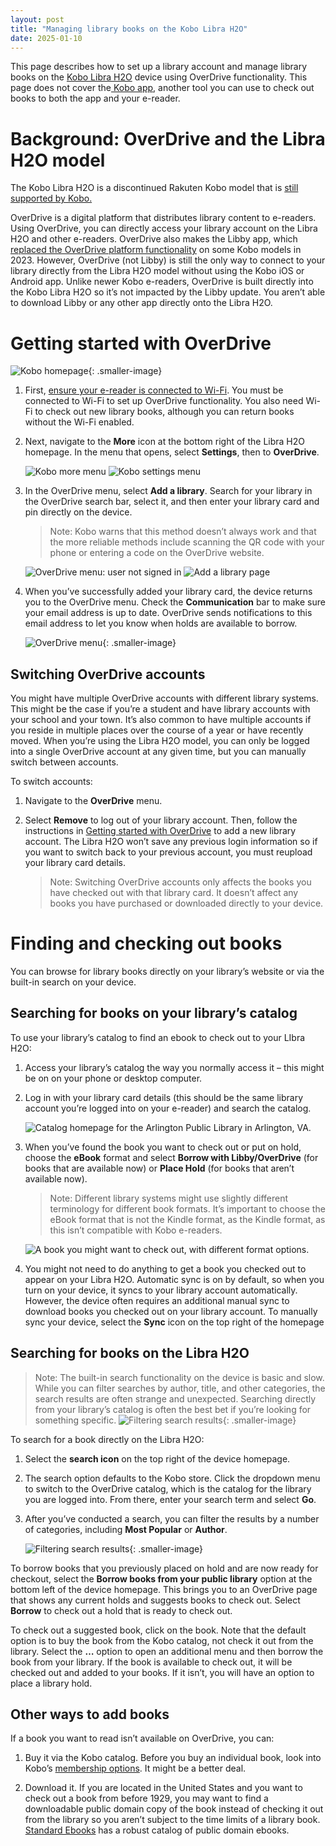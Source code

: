 ```yaml
---
layout: post
title: "Managing library books on the Kobo Libra H2O"
date: 2025-01-10
---
```


This page describes how to set up a library account and manage library books on the [Kobo Libra H2O](https://us.kobobooks.com/products/kobo-libra-h2o) device using OverDrive functionality. This page does not cover the[ Kobo app](https://www.kobo.com/us/en/p/apps), another tool you can use to check out books to both the app and your e-reader. 

# Background: OverDrive and the Libra H2O model

The Kobo Libra H2O is a discontinued Rakuten Kobo model that is [still supported by Kobo.](https://help.kobo.com/hc/en-us/articles/360019690433-Products-no-longer-manufactured-or-supported-by-Kobo) 

OverDrive is a digital platform that distributes library content to e-readers. Using OverDrive, you can directly access your library account on the Libra H2O and other e-readers. OverDrive also makes the Libby app, which [replaced the OverDrive platform functionality](https://company.overdrive.com/2021/08/09/important-update-regarding-libby-and-the-overdrive-app/) on some Kobo models in 2023. However, OverDrive (not Libby) is still the only way to connect to your library directly from the Libra H2O model without using the Kobo iOS or Android app. Unlike newer Kobo e-readers, OverDrive is built directly into the Kobo Libra H2O so it’s not impacted by the Libby update. You aren’t able to download Libby or any other app directly onto the Libra H2O. 

# Getting started with OverDrive

![Kobo homepage](/assets/kobo/homepage.jpg){: .smaller-image}

1. First, [ensure your e-reader is connected to Wi-Fi](https://help.kobo.com/hc/en-us/articles/360017439594-Set-up-your-Kobo-eReader-over-Wi-Fi). You must be connected to Wi-Fi to set up OverDrive functionality. You also need Wi-Fi to check out new library books, although you can return books without the Wi-Fi enabled. 

1. Next, navigate to the **More** icon at the bottom right of the Libra H2O homepage. In the menu that opens, select **Settings**, then to **OverDrive**. 

	<div class="image-container">
    <img src="/assets/kobo/more.jpg" alt="Kobo more menu" class="side-by-side-image">
    <img src="/assets/kobo/settings.jpg" alt="Kobo settings menu" class="side-by-side-image"></div>


1. In the OverDrive menu, select **Add a library**. Search for your library in the OverDrive search bar, select it, and then enter your library card and pin directly on the device. 
	
	> Note: Kobo warns that this method doesn’t always work and that the more reliable methods include scanning the QR code with your phone or entering a code on the OverDrive website.

	<div class="image-container">
    <img src="/assets/kobo/notsignedin.jpg" alt="OverDrive menu: user not signed in" class="side-by-side-image">
    <img src="/assets/kobo/addlibrary.jpg" alt="Add a library page" class="side-by-side-image"></div>

1. When you’ve successfully added your library card, the device returns you to the OverDrive menu. Check the **Communication** bar to make sure your email address is up to date. OverDrive sends notifications to this email address to let you know when holds are available to borrow. 

	![OverDrive menu](/assets/kobo/overdrivemenu.jpg){: .smaller-image}

## Switching OverDrive accounts

You might have multiple OverDrive accounts with different library systems. This might be the case if you’re a student and have library accounts with your school and your town. It’s also common to have multiple accounts if you reside in multiple places over the course of a year or have recently moved. When you’re using the Libra H2O model, you can only be logged into a single OverDrive account at any given time, but you can manually switch between accounts.

To switch accounts:

1. Navigate to the **OverDrive** menu.

1. Select **Remove** to log out of your library account. Then, follow the instructions in [Getting started with OverDrive](?tab=t.0#heading=h.42klufn99hm1) to add a new library account. The Libra H2O won’t save any previous login information so if you want to switch back to your previous account, you must reupload your library card details. 

	> Note: Switching OverDrive accounts only affects the books you have checked out with that library card. It doesn’t affect any books you have purchased or downloaded directly to your device. 

# Finding and checking out books

You can browse for library books directly on your library’s website or via the built-in search on your device.

## Searching for books on your library’s catalog

To use your library’s catalog to find an ebook to check out to your LIbra H2O:

1. Access your library’s catalog the way you normally access it – this might be on on your phone or desktop computer.

1. Log in with your library card details (this should be the same library account you’re logged into on your e-reader) and search the catalog.

	![Catalog homepage for the Arlington Public Library in Arlington, VA.](/assets/kobo/library.jpg)

1. When you’ve found the book you want to check out or put on hold, choose the **eBook** format and select **Borrow with Libby/OverDrive** (for books that are available now) or **Place Hold** (for books that aren’t available now). 


	>Note: Different library systems might use slightly different terminology for different book formats. It’s important to choose the eBook format that is not the Kindle format, as the Kindle format, as this isn’t compatible with Kobo e-readers. 

	![A book you might want to check out, with different format options.](/assets/kobo/catalog.jpg)


1. You might not need to do anything to get a book you checked out to appear on your Libra H2O. Automatic sync is on by default, so when you turn on your device, it syncs to your library account automatically. However, the device often requires an additional manual sync to download books you checked out on your library account. To manually sync your device, select the **Sync** icon on the top right of the homepage

## Searching for books on the Libra H2O

> Note: The built-in search functionality on the device is basic and slow. While you can filter searches by author, title, and other categories, the search results are often strange and unexpected. Searching directly from your library’s catalog is often the best bet if you’re looking for something specific. ![Filtering search results](/assets/kobo/results.jpg){: .smaller-image}

To search for a book directly on the Libra H2O:

1. Select the **search icon** on the top right of the device homepage. 

1. The search option defaults to the Kobo store. Click the dropdown menu to switch to the OverDrive catalog, which is the catalog for the library you are logged into. From there, enter your search term and select **Go**. 

1. After you’ve conducted a search, you can filter the results by a number of categories, including **Most Popular** or **Author**.  

	![Filtering search results](/assets/kobo/filter.jpg){: .smaller-image}


To borrow books that you previously placed on hold and are now ready for checkout, select the **Borrow books from your public library** option at the bottom left of the device homepage. This brings you to an OverDrive page that shows any current holds and suggests books to check out. Select **Borrow** to check out a hold that is ready to check out. 

To check out a suggested book, click on the book. Note that the default option is to buy the book from the Kobo catalog, not check it out from the library. Select the **…** option to open an additional menu and then borrow the book from your library. If the book is available to check out, it will be checked out and added to your books. If it isn’t, you will have an option to place a library hold.

## Other ways to add books

If a book you want to read isn’t available on OverDrive, you can:

1. Buy it via the Kobo catalog. Before you buy an individual book, look into Kobo’s [membership options](https://help.kobo.com/hc/en-us/sections/360002747873-Kobo-Super-Points). It might be a better deal. 

1. Download it. If you are located in the United States and you want to check out a book from before 1929, you may want to find a downloadable public domain copy of the book instead of checking it out from the library so you aren’t subject to the time limits of a library book. [Standard Ebooks](https://standardebooks.org/) has a robust catalog of public domain ebooks. 

<script data-goatcounter="https://dlog.goatcounter.com/count"
        async src="//gc.zgo.at/count.js"></script>
